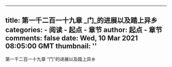 
---
title: 第一千二百一十九章 _门_的进展以及踏上异乡
categories: 
    - 阅读
    - 起点 - 章节
author: 起点 - 章节
comments: false
date: Wed, 10 Mar 2021 08:05:00 GMT
thumbnail: ''
---

<div>   
第一千二百一十九章 “门”的进展以及踏上异乡  
</div>
            